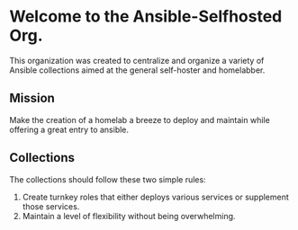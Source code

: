 # Welcome to the Ansible-Selfhosted Org.

This organization was created to centralize and organize a variety of Ansible collections aimed at the general self-hoster and homelabber. 

## Mission

Make the creation of a homelab a breeze to deploy and maintain while offering a great entry to ansible.

## Collections

The collections should follow these two simple rules: 

1. Create turnkey roles that either deploys various services or supplement those services.
2. Maintain a level of flexibility without being overwhelming.
